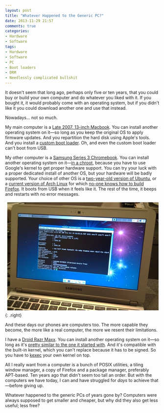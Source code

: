 ```yaml
---
layout: post
title: "Whatever Happened to the Generic PC?"
date: 2013-11-29 21:57
comments: true
categories: 
- Hardware
- Software
tags:
- Hardware
- Software
- PC
- Boot loaders
- DRM
- Needlessly complicated bullshit
---
```


It doesn't seem that long ago, perhaps only five or ten years, that you could buy or build your own computer and do whatever you liked with it. If you bought it, it would probably come with an operating system, but if you didn't like it you could download another one and use that instead.

Nowadays... not so much.

My main computer is a [Late 2007, 13-inch Macbook](https://support.apple.com/kb/sp12). You can install another operating system on it&mdash;so long as you keep the original OS to apply firmware updates. And you repartition the hard disk using Apple's tools. And you install a [custom boot loader](http://refit.sourceforge.net/). Oh, and even the custom boot loader can't boot from USB.

My other computer is a [Samsung Series 3 Chromebook](http://www.samsung.com/uk/consumer/pc-peripherals/chrome-devices/chrome-devices/XE303C12-A01UK). You can install another operating system on it&mdash;[in a chroot](https://github.com/dnschneid/crouton), because you have to use Google's kernel to get proper hardware support. You can try your luck with a proper dedicated install of another OS, but your hardware will be badly supported. Your choice of other OS is a [two-year-old version of Ubuntu](http://chromeos-cr48.blogspot.co.uk/2012/10/arm-chrubuntu-1204-alpha-1-now.html), or a [current version of Arch Linux](http://archlinuxarm.org/platforms/armv7/samsung/samsung-chromebook) for which [no-one knows how to build Firefox](http://archlinuxarm.org/forum/viewtopic.php?f=5&t=5761). It boots from USB when it feels like it. The rest of the time, it beeps and restarts with no error messages.

![Linux on a Chromebook (image from muycomputer.com)](/img/blog/2013/11/chromebook.jpg){: .right}

And these days our phones are computers too. The more capable they become, the more like a real computer, the more we resent their limitations.

I have a [Droid Razr Maxx](http://www.gsmarena.com/motorola_droid_razr_maxx-4417.php). You can install another operating system on it&mdash;so long as it's [pretty similar to the one it started with](http://forum.xda-developers.com/droid-razr/development). And it's compatible with the built-in kernel, which you can't replace because it has to be signed. So you have to [kexec](https://en.wikipedia.org/wiki/Kexec) your own kernel on top.

All I really want from a computer is a bunch of POSIX utilities, a tiling window manager, a copy of Firefox and a package manager, preferably APT-based. Ten years ago that didn't seem too tall an order. But with the computers we have today, I can and have struggled for *days* to achieve that&mdash;before giving up.

Whatever happened to the generic PCs of years gone by? Computers were always supposed to get smaller and cheaper, but why did they also get less useful; less free?
